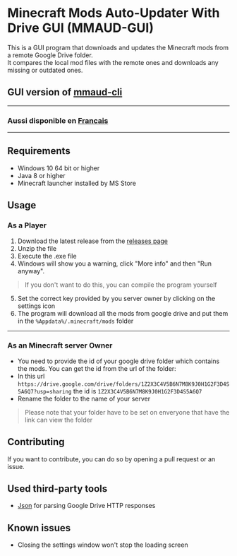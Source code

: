 # Minecraft Mods Auto-Updater With Drive GUI (MMAUD-GUI)
This is a GUI program that downloads and updates the 
Minecraft mods from a remote Google Drive folder.<br>
It compares the local mod files with the remote ones and downloads any missing or 
outdated ones.

## GUI version of [mmaud-cli](https://github.com/lo-opix/mmaud/)
<hr>

### Aussi disponible en [Francais](README_FR.md)

<hr>


## Requirements
- Windows 10 64 bit or higher
- Java 8 or higher
- Minecraft launcher installed by MS Store

## Usage
### As a Player

1. Download the latest release from the [releases page](https://github.com/lo-opix/mmaud-gui/releases/)
2. Unzip the file
3. Execute the .exe file
4. Windows will show you a warning, click "More info" and then "Run anyway".
>If you don't want to do this, you can compile the program yourself
5. Set the correct key provided by you server owner by clicking on the settings icon
4. The program will download all the mods from google drive and put them in the `%Appdata%/.minecraft/mods` folder
<hr>

### As an Minecraft server Owner

 * You need to provide the id of your google drive folder which contains the mods.
You can get the id from the url of the folder: 
 * In this url `https://drive.google.com/drive/folders/1Z2X3C4V5B6N7M8K9J0H1G2F3D4S5A6Q7?usp=sharing` the id is `1Z2X3C4V5B6N7M8K9J0H1G2F3D4S5A6Q7`
 * Rename the folder to the name of your server
>Please note that your folder have to be set on enveryone that have the link can view the folder

## Contributing

If you want to contribute, you can do so by opening a pull request or an issue.

## Used third-party tools
- [Json](https://github.com/nlohmann/json) for parsing Google Drive HTTP responses 

## Known issues
- Closing the settings window won't stop the loading screen
